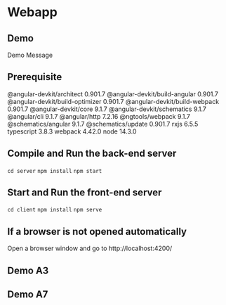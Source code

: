 # Webapp
## Demo
Demo Message
## Prerequisite
@angular-devkit/architect         0.901.7
@angular-devkit/build-angular     0.901.7
@angular-devkit/build-optimizer   0.901.7
@angular-devkit/build-webpack     0.901.7
@angular-devkit/core              9.1.7
@angular-devkit/schematics        9.1.7
@angular/cli                      9.1.7
@angular/http                     7.2.16
@ngtools/webpack                  9.1.7
@schematics/angular               9.1.7
@schematics/update                0.901.7
rxjs                              6.5.5
typescript                        3.8.3
webpack                           4.42.0
node                              14.3.0

## Compile and Run the back-end server
`cd server`
`npm install`
`npm start`

## Start and Run the front-end server
`cd client`
`npm install`
`npm serve`

## If a browser is not opened automatically
Open a browser window and go to http://localhost:4200/

## Demo A3

## Demo A7